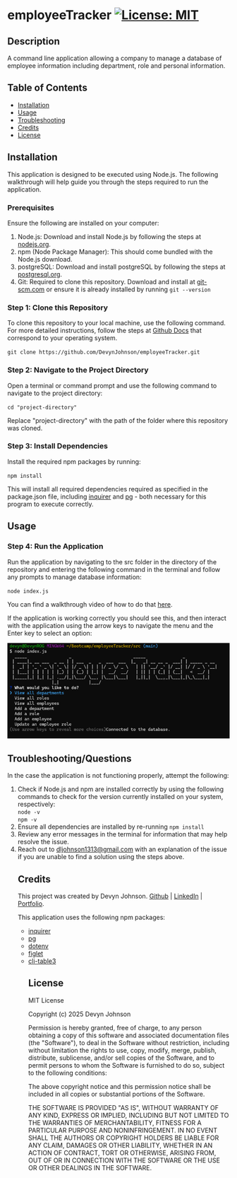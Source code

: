 # employeeTracker [![License: MIT](https://img.shields.io/badge/License-MIT-yellow.svg)](https://opensource.org/licenses/MIT)

## Description
A command line application allowing a company to manage a database of employee information including department, role and personal information.

## Table of Contents

- [Installation](#installation)
- [Usage](#usage)
- [Troubleshooting](#troubleshooting)
- [Credits](#credits)
- [License](#license)

## Installation

<p>This application is designed to be executed using Node.js. The following walkthrough will help guide you through the steps required to run the application.</p> 

<h3>Prerequisites</h3>
<p>Ensure the following are installed on your computer:</p>
<ol>
<li>Node.js: Download and install Node.js by following the steps at <a href="https://www.nodejs.org">nodejs.org</a>.</li>
<li>npm (Node Package Manager): This should come bundled with the Node.js download.</li>
<li>postgreSQL: Download and install postgreSQL by following the steps at <a href="https://www.postgresql.org/">postgresql.org</a>.</li>
<li>Git: Required to clone this repository. Download and install at <a href="https://git-scm.com">git-scm.com</a> or ensure it is already installed by running
<code>git --version</code></li>
</ol>

<h3>Step 1: Clone this Repository</h3>
<p>To clone this repository to your local machine, use the following command. For more detailed instructions, follow the steps at <a href="https://docs.github.com/en/repositories/creating-and-managing-repositories/cloning-a-repository">Github Docs</a> that correspond to your operating system.</p>
<code>git clone https://github.com/DevynJohnson/employeeTracker.git</code>

<h3>Step 2: Navigate to the Project Directory</h3>
<p>Open a terminal or command prompt and use the following command to navigate to the project directory:</p>

<code>cd "project-directory"</code>
<p>Replace "project-directory" with the path of the folder where this repository was cloned.</p>

<h3>Step 3: Install Dependencies</h3>
<p>Install the required npm packages by running:</p>

<code>npm install</code>

<p>This will install all required dependencies required as specified in the package.json file, including <a href="https://www.npmjs.com/package/inquirer">inquirer</a> and <a href="https://www.npmjs.com/package/pg">pg</a> - both necessary for this program to execute correctly.</p>

## Usage

<h3>Step 4: Run the Application</h3>
<p>Run the application by navigating to the src folder in the directory of the repository and entering the following command in the terminal and follow any prompts to manage database information:</p>
<p><code>node index.js</code></p>

<p>You can find a walkthrough video of how to do that <a href="https://drive.google.com/file/d/13Mpkft6TO6BVsvI0xQczIXH9DVspvqQA/view">here</a>.</p>

<p>If the application is working correctly you should see this, and then interact with the application using the arrow keys to navigate the menu and the Enter key to select an option:</p>

![Application Screenshot](./assets/emp_tracker_screenshot.png)



## Troubleshooting/Questions
<p>In the case the application is not functioning properly, attempt the following:</p>
<ol>
<li>Check if Node.js and npm are installed correctly by using the following commands to check for the version currently installed on your system, respectively:<br>
<code>node -v</code>
<br>
<code>npm -v</code></li>
<li>Ensure all dependencies are installed by re-running
<code>npm install</code></li>
<li>Review any error messages in the terminal for information that may help resolve the issue.</li>
<li>Reach out to <a href="mailto:dljohnson1313@gmail.com?subject=Employee Tracker Issue">dljohnson1313@gmail.com</a> with an explanation of the issue if you are unable to find a solution using the steps above.</li>

## Credits
<p>This project was created by Devyn Johnson. <a href="https://github.com/DevynJohnson">Github</a> | <a href="https://www.linkedin.com/in/devyn-johnson-a5259213b">LinkedIn</a> | <a href="https://devynjohnson.me">Portfolio</a>.</p>

<p>This application uses the following npm packages: 
<ul>
<li><a href="https://www.npmjs.com/package/inquirer">inquirer</a></li>
<li><a href="https://www.npmjs.com/package/pg">pg</a></li>
<li><a href="https://www.npmjs.com/package/dotenv">dotenv</a></li>
<li><a href="https://www.npmjs.com/package/figlet">figlet</a></li>
<li><a href="https://www.npmjs.com/package/cli-table3">cli-table3</a></li>

## License

MIT License

Copyright (c) 2025 Devyn Johnson

Permission is hereby granted, free of charge, to any person obtaining a copy
of this software and associated documentation files (the "Software"), to deal
in the Software without restriction, including without limitation the rights
to use, copy, modify, merge, publish, distribute, sublicense, and/or sell
copies of the Software, and to permit persons to whom the Software is
furnished to do so, subject to the following conditions:

The above copyright notice and this permission notice shall be included in all
copies or substantial portions of the Software.

THE SOFTWARE IS PROVIDED "AS IS", WITHOUT WARRANTY OF ANY KIND, EXPRESS OR
IMPLIED, INCLUDING BUT NOT LIMITED TO THE WARRANTIES OF MERCHANTABILITY,
FITNESS FOR A PARTICULAR PURPOSE AND NONINFRINGEMENT. IN NO EVENT SHALL THE
AUTHORS OR COPYRIGHT HOLDERS BE LIABLE FOR ANY CLAIM, DAMAGES OR OTHER
LIABILITY, WHETHER IN AN ACTION OF CONTRACT, TORT OR OTHERWISE, ARISING FROM,
OUT OF OR IN CONNECTION WITH THE SOFTWARE OR THE USE OR OTHER DEALINGS IN THE
SOFTWARE.
